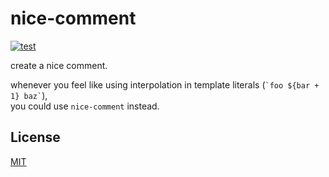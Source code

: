 # nice-comment

[![test](https://github.com/kiprasmel/nice-comment/actions/workflows/test.yml/badge.svg)](https://github.com/kiprasmel/nice-comment/actions/workflows/test.yml)

create a nice comment.

<p>
whenever you feel like using interpolation in template literals (<code>`foo ${bar + 1} baz`</code>),
<br>
you could use <code>nice-comment</code> instead.
</p>

## License

[MIT](./LICENSE)
